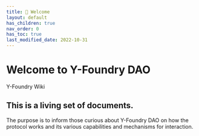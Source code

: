 ```yaml
---
title: 🌈 Welcome
layout: default
has_children: true
nav_order: 0
has_toc: true
last_modified_date: 2022-10-31
---
```


# Welcome to Y-Foundry DAO

Y-Foundry Wiki

## This is a living set of documents.  

The purpose is to inform those curious about Y-Foundry DAO on how the protocol works and its various capabilities and mechanisms for interaction.

